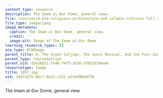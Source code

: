 ```yaml
---
content_type: resource
description: The Imam al-Dur Dome, general view.
file: /courses/4-614-religious-architecture-and-islamic-cultures-fall-2002/1dd732feb6c76e12c321e31ed80ad778_1057.jpg
file_type: image/jpeg
image_metadata:
  caption: The Imam al-Dur Dome, general view.
  credit: ''
  image-alt: Image of The Imam al-Dur Dome
learning_resource_types: []
ocw_type: OCWImage
parent_title: 9. The Great Seljuqs, the Sunni Revival, and the Four-Iwan Plan
parent_type: CourseSection
parent_uid: d2e28b21-fe48-7473-1b36-2f0315294a4c
resourcetype: Image
title: 1057.jpg
uid: 1dd732fe-b6c7-6e12-c321-e31ed80ad778
---
```

The Imam al-Dur Dome, general view.

